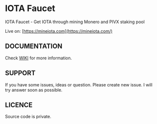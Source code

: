 # IOTA Faucet
IOTA Faucet - Get IOTA through mining Monero and PIVX staking pool

Live on: [https://mineiota.com](https://mineiota.com/)

##  DOCUMENTATION
Check [WIKI](https://github.com/janfiedler/mineiota/wiki) for more information.

## SUPPORT
If you have some issues, ideas or question. Please create new issue. I will try answer soon as possible.

## LICENCE
Source code is private.


